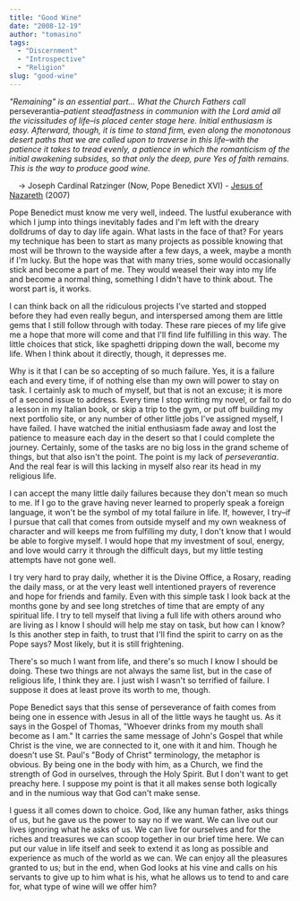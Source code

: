 ```yaml
---
title: "Good Wine"
date: "2008-12-19"
author: "tomasino"
tags:
  - "Discernment"
  - "Introspective"
  - "Religion"
slug: "good-wine"
---
```


<span style="font-style: italic;">"Remaining" is an essential part...
What the Church Fathers call <span style="font-style: normal;">perseverantia</span>–patient steadfastness
in communion with the Lord amid all the vicissitudes of life–is placed
center stage here. Initial enthusiasm is easy. Afterward, though, it is
time to stand firm, even along the monotonous desert paths that we are
called upon to traverse in this life–with the patience it takes to tread
evenly, a patience in which the romanticism of the initial awakening
subsides, so that only the deep, pure Yes of faith remains. This is the
way to produce good wine.</span>

    → Joseph Cardinal Ratzinger (Now, Pope Benedict XVI) - [Jesus of Nazareth][] (2007)

Pope Benedict must know me very well, indeed. The lustful exuberance
with which I jump into things inevitably fades and I'm left with the
dreary dolldrums of day to day life again. What lasts in the face of
that? For years my technique has been to start as many projects as
possible knowing that most will be thrown to the wayside after a few
days, a week, maybe a month if I'm lucky. But the hope was that with
many tries, some would occasionally stick and become a part of me. They
would weasel their way into my life and become a normal thing, something
I didn't have to think about. The worst part is, it works.

I can think back on all the ridiculous projects I've started and stopped
before they had even really begun, and interspersed among them are
little gems that I still follow through with today. These rare pieces of
my life give me a hope that more will come and that I'll find life
fulfilling in this way. The little choices that stick, like spaghetti
dripping down the wall, become my life. When I think about it directly,
though, it depresses me.

Why is it that I can be so accepting of so much failure. Yes, it is a
failure each and every time, if of nothing else than my own will power
to stay on task. I certainly ask to much of myself, but that is not an
excuse; it is more of a second issue to address. Every time I stop
writing my novel, or fail to do a lesson in my Italian book, or skip a
trip to the gym, or put off building my next portfolio site, or any
number of other little jobs I've assigned myself, I have failed. I have
watched the initial enthusiasm fade away and lost the patience to
measure each day in the desert so that I could complete the journey.
Certainly, some of the tasks are no big loss in the grand scheme of
things, but that also isn't the point. The point is my lack of <span
style="font-style: italic;">perseverantia</span>. And the real fear is
will this lacking in myself also rear its head in my religious life.

I can accept the many little daily failures because they don't mean so
much to me. If I go to the grave having never learned to properly speak
a foreign language, it won't be the symbol of my total failure in life.
If, however, I try–if I pursue that call that comes from outside myself
and my own weakness of character and will keeps me from fulfilling my
duty, I don't know that I would be able to forgive myself. I would hope
that my investment of soul, energy, and love would carry it through the
difficult days, but my little testing attempts have not gone well.

I try very hard to pray daily, whether it is the Divine Office, a
Rosary, reading the daily mass, or at the very least well intentioned
prayers of reverence and hope for friends and family. Even with this
simple task I look back at the months gone by and see long stretches of
time that are empty of any spiritual life. I try to tell myself that
living a full life with others around who are living as I know I should
will help me stay on task, but how can I know? Is this another step in
faith, to trust that I'll find the spirit to carry on as the Pope says?
Most likely, but it is still frightening.

There's so much I want from life, and there's so much I know I should be
doing. These two things are not always the same list, but in the case of
religious life, I think they are. I just wish I wasn't so terrified of
failure. I suppose it does at least prove its worth to me, though.

Pope Benedict says that this sense of perseverance of faith comes from
being one in essence with Jesus in all of the little ways he taught us.
As it says in the Gospel of Thomas, "Whoever drinks from my mouth shall
become as I am." It carries the same message of John's Gospel that while
Christ is the vine, we are connected to it, one with it and him. Though
he doesn't use St. Paul's "Body of Christ" terminology, the metaphor is
obvious. By being one in the body with him, as a Church, we find the
strength of God in ourselves, through the Holy Spirit. But I don't want
to get preachy here. I suppose my point is that it all makes sense both
logically and in the numious way that God can't make sense.

I guess it all comes down to choice. God, like any human father, asks
things of us, but he gave us the power to say no if we want. We can live
out our lives ignoring what he asks of us. We can live for ourselves and
for the riches and treasures we can scoop together in our brief time
here. We can put our value in life itself and seek to extend it as long
as possible and experience as much of the world as we can. We can enjoy
all the pleasures granted to us; but in the end, when God looks at his
vine and calls on his servants to give up to him what is his, what he
allows us to tend to and care for, what type of wine will we offer him?

  [Jesus of Nazareth]: https://www.amazon.com/Jesus-Nazareth-Pope-Benedict-XVI/dp/0385523416/?tag=tomablog-20

